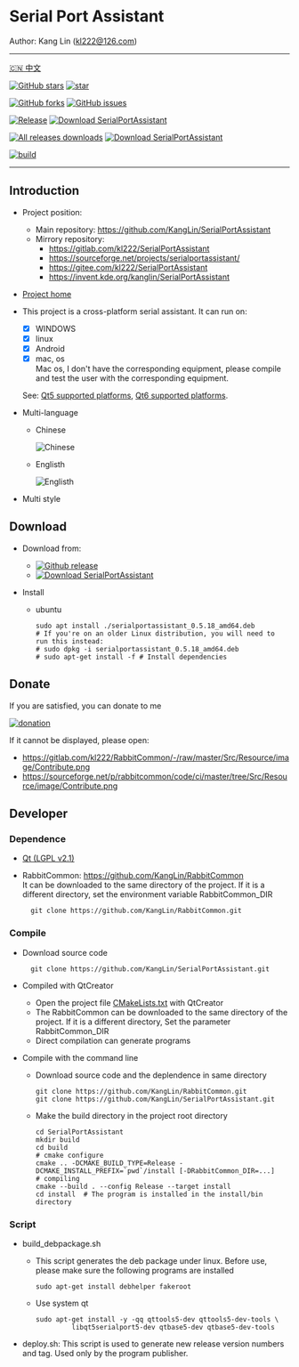 # Serial Port Assistant

Author: Kang Lin (kl222@126.com)

--------------------------------

[:cn: 中文](README_zh_CN.md)

[![GitHub stars](https://img.shields.io/github/stars/KangLin/SerialPortAssistant?label=Github%20stars)](https://star-history.com/#KangLin/SerialPortAssistant&Date)
[![star](https://gitee.com/kl222/SerialPortAssistant/badge/star.svg?theme=dark)](https://gitee.com/kl222/SerialPortAssistant/stargazers)

[![GitHub forks](https://img.shields.io/github/forks/KangLin/SerialPortAssistant)](https://github.com/KangLin/SerialPortAssistant/forks)
[![GitHub issues](https://img.shields.io/github/issues/KangLin/SerialPortAssistant)](https://github.com/KangLin/SerialPortAssistant/issues)

[![Release](https://img.shields.io/github/release/KangLin/SerialPortAssistant?label=Github%20release)](https://github.com/KangLin/SerialPortAssistant/releases/latest)
[![Download SerialPortAssistant](https://a.fsdn.com/con/app/sf-download-button)](https://sourceforge.net/projects/serialportassistant/files/latest/download)

[![All releases downloads](https://img.shields.io/github/downloads/KangLin/SerialPortAssistant/total?label=Github%20downloads)](https://github.com/KangLin/SerialPortAssistant/releases)
[![Download SerialPortAssistant](https://img.shields.io/sourceforge/dt/serialportassistant.svg?label=Sourceforge%20downloads)](https://sourceforge.net/projects/serialportassistant/files/latest/download)

[![build](https://github.com/KangLin/SerialPortAssistant/actions/workflows/build.yml/badge.svg)](https://github.com/KangLin/SerialPortAssistant/actions/workflows/build.yml)

--------------------------------

## Introduction
- Project position:
  + Main repository: https://github.com/KangLin/SerialPortAssistant
  + Mirrory repository:
    - https://gitlab.com/kl222/SerialPortAssistant
    - https://sourceforge.net/projects/serialportassistant/
    - https://gitee.com/kl222/SerialPortAssistant
    - https://invent.kde.org/kanglin/SerialPortAssistant
- [Project home](http://kanglin.github.io/SerialPortAssistant)
- This project is a cross-platform serial assistant.
  It can run on:
  + [x] WINDOWS
  + [x] linux
  + [x] Android
  + [x] mac, os  
    Mac os, I don't have the corresponding equipment,
    please compile and test the user with the corresponding equipment.
    
  See: [Qt5 supported platforms](https://doc.qt.io/qt-5/supported-platforms.html), [Qt6 supported platforms](https://doc.qt.io/qt-6/supported-platforms.html).
- Multi-language
  + Chinese
  
    ![Chinese](Docs/ui-zh.jpg)

  + Englisth

    ![Englisth](Docs/ui-en.jpg)

- Multi style

## Download

- Download from:
  - [![Github release](https://img.shields.io/github/release/KangLin/SerialPortAssistant?label=Github%20release)](https://github.com/KangLin/SerialPortAssistant/releases/latest)
  - [![Download SerialPortAssistant](https://a.fsdn.com/con/app/sf-download-button)](https://sourceforge.net/projects/serialportassistant/files/latest/download)

- Install
  - ubuntu

        sudo apt install ./serialportassistant_0.5.18_amd64.deb
        # If you're on an older Linux distribution, you will need to run this instead:         
        # sudo dpkg -i serialportassistant_0.5.18_amd64.deb
        # sudo apt-get install -f # Install dependencies

## Donate

If you are satisfied, you can donate to me

[![donation](https://github.com/KangLin/RabbitCommon/raw/master/Src/Resource/image/Contribute.png "donation")](https://github.com/KangLin/RabbitCommon/raw/master/Src/Resource/image/Contribute.png "donation") 

If it cannot be displayed, please open:
- https://gitlab.com/kl222/RabbitCommon/-/raw/master/Src/Resource/image/Contribute.png
- https://sourceforge.net/p/rabbitcommon/code/ci/master/tree/Src/Resource/image/Contribute.png

## Developer  
### Dependence  

+ [Qt (LGPL v2.1)](http://qt.io/)
+ RabbitCommon: https://github.com/KangLin/RabbitCommon  
  It can be downloaded to the same directory of the project.
  If it is a different directory, set the environment variable RabbitCommon_DIR 

        git clone https://github.com/KangLin/RabbitCommon.git

### Compile  
  
- Download source code

        git clone https://github.com/KangLin/SerialPortAssistant.git

- Compiled with QtCreator
  + Open the project file [CMakeLists.txt](CMakeLists.txt) with QtCreator
  + The RabbitCommon can be downloaded to the same directory of the project.
    If it is a different directory, Set the parameter RabbitCommon_DIR
  + Direct compilation can generate programs
- Compile with the command line
  + Download source code and the deplendence in same directory
  
        git clone https://github.com/KangLin/RabbitCommon.git
        git clone https://github.com/KangLin/SerialPortAssistant.git

  + Make the build directory in the project root directory

        cd SerialPortAssistant
        mkdir build
        cd build
        # cmake configure
        cmake .. -DCMAKE_BUILD_TYPE=Release -DCMAKE_INSTALL_PREFIX=`pwd`/install [-DRabbitCommon_DIR=...]
        # compiling
        cmake --build . --config Release --target install
        cd install  # The program is installed in the install/bin directory

### Script

- build_debpackage.sh
  + This script generates the deb package under linux.
    Before use, please make sure the following programs are installed
  
        sudo apt-get install debhelper fakeroot 
    
  + Use system qt

        sudo apt-get install -y -qq qttools5-dev qttools5-dev-tools \
                 libqt5serialport5-dev qtbase5-dev qtbase5-dev-tools

- deploy.sh: This script is used to generate new release version numbers and tag.
  Used only by the program publisher.
